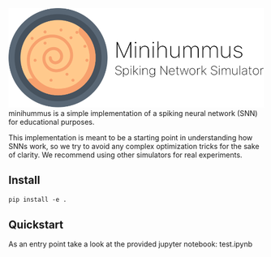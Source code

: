 ![minihummus](minihummus.png)
minihummus is a simple implementation of a spiking neural network (SNN) for educational purposes.

This implementation is meant to be a starting point in understanding how SNNs work, so we try to avoid any complex optimization tricks for the sake of clarity. We recommend using other simulators for real experiments.

## Install
```
pip install -e .
```

## Quickstart
As an entry point take a look at the provided jupyter notebook: test.ipynb
